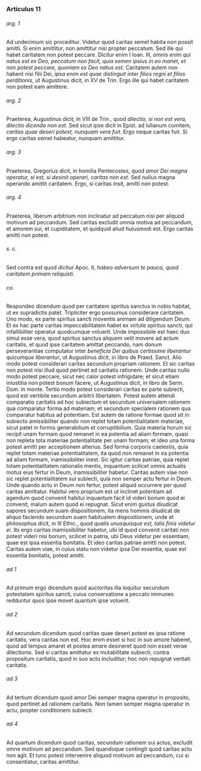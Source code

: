 ### Articulus 11

###### arg. 1
Ad undecimum sic proceditur. Videtur quod caritas semel habita non possit amitti. Si enim amittitur, non amittitur nisi propter peccatum. Sed ille qui habet caritatem non potest peccare. Dicitur enim I Ioan. III, *omnis enim qui natus est ex Deo, peccatum non facit, quia semen ipsius in eo manet, et non potest peccare, quoniam ex Deo natus est*. Caritatem autem non habent nisi filii Dei, *ipsa enim est quae distinguit inter filios regni et filios perditionis*, ut Augustinus dicit, in XV de Trin. Ergo ille qui habet caritatem non potest eam amittere.

###### arg. 2
Praeterea, Augustinus dicit, in VIII de Trin., quod *dilectio, si non est vera, dilectio dicenda non est*. Sed sicut ipse dicit in Epist. ad Iulianum comitem, *caritas quae deseri potest, nunquam vera fuit*. Ergo neque caritas fuit. Si ergo caritas semel habeatur, nunquam amittitur.

###### arg. 3
Praeterea, Gregorius dicit, in homilia Pentecostes, quod *amor Dei magna operatur, si est, si desinit operari, caritas non est*. Sed nullus magna operando amittit caritatem. Ergo, si caritas insit, amitti non potest.

###### arg. 4
Praeterea, liberum arbitrium non inclinatur ad peccatum nisi per aliquod motivum ad peccandum. Sed caritas excludit omnia motiva ad peccandum, et amorem sui, et cupiditatem, et quidquid aliud huiusmodi est. Ergo caritas amitti non potest.

###### s. c.
Sed contra est quod dicitur Apoc. II, *habeo adversum te pauca, quod caritatem primam reliquisti*.

###### co.
Respondeo dicendum quod per caritatem spiritus sanctus in nobis habitat, ut ex supradictis patet. Tripliciter ergo possumus considerare caritatem. Uno modo, ex parte spiritus sancti moventis animam ad diligendum Deum. Et ex hac parte caritas impeccabilitatem habet ex virtute spiritus sancti, qui infallibiliter operatur quodcumque voluerit. Unde impossibile est haec duo simul esse vera, quod spiritus sanctus aliquem velit movere ad actum caritatis, et quod ipse caritatem amittat peccando, nam donum perseverantiae computatur inter *beneficia Dei quibus certissime liberantur quicumque liberantur*, ut Augustinus dicit, in libro de Praed. Sanct. Alio modo potest considerari caritas secundum propriam rationem. Et sic caritas non potest nisi illud quod pertinet ad caritatis rationem. Unde caritas nullo modo potest peccare, sicut nec calor potest infrigidare; et sicut etiam iniustitia non potest bonum facere, ut Augustinus dicit, in libro de Serm. Dom. in monte. Tertio modo potest considerari caritas ex parte subiecti, quod est vertibile secundum arbitrii libertatem. Potest autem attendi comparatio caritatis ad hoc subiectum et secundum universalem rationem qua comparatur forma ad materiam; et secundum specialem rationem qua comparatur habitus ad potentiam. Est autem de ratione formae quod sit in subiecto amissibiliter quando non replet totam potentialitatem materiae, sicut patet in formis generabilium et corruptibilium. Quia materia horum sic recipit unam formam quod remanet in ea potentia ad aliam formam, quasi non repleta tota materiae potentialitate per unam formam; et ideo una forma potest amitti per acceptionem alterius. Sed forma corporis caelestis, quia replet totam materiae potentialitatem, ita quod non remanet in ea potentia ad aliam formam, inamissibiliter inest. Sic igitur caritas patriae, quia replet totam potentialitatem rationalis mentis, inquantum scilicet omnis actualis motus eius fertur in Deum, inamissibiliter habetur. Caritas autem viae non sic replet potentialitatem sui subiecti, quia non semper actu fertur in Deum. Unde quando actu in Deum non fertur, potest aliquid occurrere per quod caritas amittatur. Habitui vero proprium est ut inclinet potentiam ad agendum quod convenit habitui inquantum facit id videri bonum quod ei convenit, malum autem quod ei repugnat. Sicut enim gustus diiudicat sapores secundum suam dispositionem, ita mens hominis diiudicat de aliquo faciendo secundum suam habitualem dispositionem, unde et philosophus dicit, in III Ethic., quod *qualis unusquisque est, talis finis videtur ei*. Ibi ergo caritas inamissibiliter habetur, ubi id quod convenit caritati non potest videri nisi bonum, scilicet in patria, ubi Deus videtur per essentiam, quae est ipsa essentia bonitatis. Et ideo caritas patriae amitti non potest. Caritas autem viae, in cuius statu non videtur ipsa Dei essentia, quae est essentia bonitatis, potest amitti.

###### ad 1
Ad primum ergo dicendum quod auctoritas illa loquitur secundum potestatem spiritus sancti, cuius conservatione a peccato immunes redduntur quos ipse movet quantum ipse voluerit.

###### ad 2
Ad secundum dicendum quod caritas quae deseri potest ex ipsa ratione caritatis, vera caritas non est. Hoc enim esset si hoc in suo amore haberet, quod ad tempus amaret et postea amare desineret quod non esset verae dilectionis. Sed si caritas amittatur ex mutabilitate subiecti, contra propositum caritatis, quod in suo actu includitur; hoc non repugnat veritati caritatis.

###### ad 3
Ad tertium dicendum quod amor Dei semper magna operatur in proposito, quod pertinet ad rationem caritatis. Non tamen semper magna operatur in actu, propter conditionem subiecti.

###### ad 4
Ad quartum dicendum quod caritas, secundum rationem sui actus, excludit omne motivum ad peccandum. Sed quandoque contingit quod caritas actu non agit. Et tunc potest intervenire aliquod motivum ad peccandum, cui si consentiatur, caritas amittitur.

